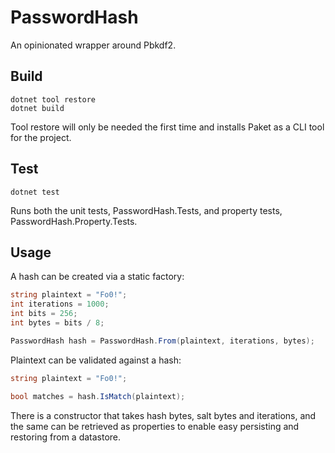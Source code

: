 # PasswordHash

An opinionated wrapper around Pbkdf2.

## Build

```
dotnet tool restore
dotnet build
```

Tool restore will only be needed the first time and installs Paket as a CLI tool for the project.

## Test

```
dotnet test
```

Runs both the unit tests, PasswordHash.Tests, and property tests, PasswordHash.Property.Tests.

## Usage

A hash can be created via a static factory:

```csharp
string plaintext = "Fo0!";
int iterations = 1000;
int bits = 256;
int bytes = bits / 8;

PasswordHash hash = PasswordHash.From(plaintext, iterations, bytes);
```

Plaintext can be validated against a hash:

```csharp
string plaintext = "Fo0!";

bool matches = hash.IsMatch(plaintext);
```

There is a constructor that takes hash bytes, salt bytes and iterations, and the same can be retrieved as properties to enable easy persisting and restoring from a datastore.
